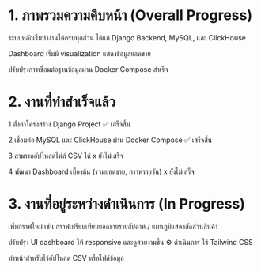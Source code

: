 # 1. ภาพรวมความคืบหน้า (Overall Progress)

ระบบหลักเริ่มทำงานได้ครบทุกส่วน ได้แก่ Django Backend, MySQL, และ ClickHouse

Dashboard เริ่มมี visualization แสดงข้อมูลยอดขาย 

ปรับปรุงการเชื่อมต่อฐานข้อมูลผ่าน Docker Compose สำเร็จ

# 2. งานที่ทำสำเร็จแล้ว

1	ตั้งค่าโครงสร้าง Django Project	✅ เสร็จสิ้น

2	เชื่อมต่อ MySQL และ ClickHouse ผ่าน Docker Compose	✅ เสร็จสิ้น

3 สามารถอัปโหลดไฟล์ CSV ได้ x ยังไม่เสร็จ

4	พัฒนา Dashboard เบื้องต้น (รวมยอดขาย, กราฟรายวัน)	x ยังไม่เสร็จ

# 3. งานที่อยู่ระหว่างดำเนินการ (In Progress)

เพิ่มกราฟใหม่ เช่น กราฟเปรียบเทียบยอดขายรายสัปดาห์ / แผนภูมิแสดงสัดส่วนสินค้า	

ปรับปรุง UI dashboard ให้ responsive และดูสวยงามขึ้น	⚙️ ดำเนินการ	ใช้ Tailwind CSS 

ทำหน้าสำหรับไว้อัปโหลด CSV หรือไฟล์ข้อมูล
